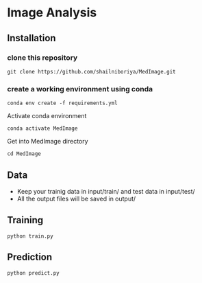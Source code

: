# Image Analysis

## Installation

### clone this repository 

```
git clone https://github.com/shailniboriya/MedImage.git
```

### create a working environment using conda
```
conda env create -f requirements.yml
```

Activate conda environment
```
conda activate MedImage
```
Get into MedImage directory

```
cd MedImage
```

## Data 

* Keep your trainig data in input/train/ and test data in input/test/
* All the output files will be saved in output/

## Training 

```
python train.py
```

## Prediction
```
python predict.py
```
